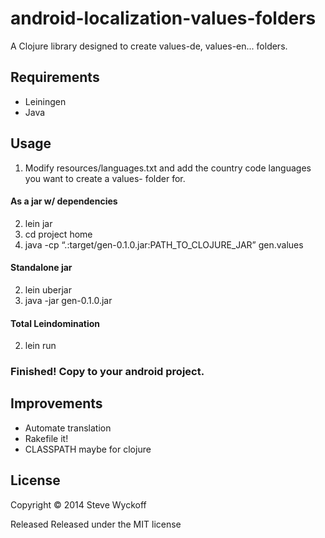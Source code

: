 # android-localization-values-folders

A Clojure library designed to create values-de, values-en... folders.

## Requirements

* Leiningen
* Java

## Usage

1. Modify resources/languages.txt and add the country code languages you want to create a values- folder for.

#### As a jar w/ dependencies

2. lein jar
3. cd project home
3. java -cp “.:target/gen-0.1.0.jar:PATH_TO_CLOJURE_JAR” gen.values

#### Standalone jar

2. lein uberjar
3. java -jar gen-0.1.0.jar

#### Total Leindomination

2. lein run

### Finished! Copy to your android project.

## Improvements
* Automate translation
* Rakefile it!
* CLASSPATH maybe for clojure

## License

Copyright © 2014 Steve Wyckoff

Released Released under the MIT license
